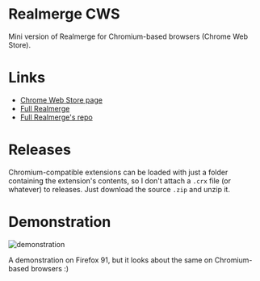 # Realmerge CWS

Mini version of Realmerge for Chromium-based browsers (Chrome Web Store).

# Links

* [Chrome Web Store page](https://realmerge.shay.cat/chrome)
* [Full Realmerge](https://realmerge.shay.cat)
* [Full Realmerge's repo](https://github.com/shayypy/realmerge)

# Releases

Chromium-compatible extensions can be loaded with just a folder containing the extension's contents, so I don't attach a `.crx` file (or whatever) to releases. Just download the source `.zip` and unzip it.

# Demonstration

![demonstration](https://github.com/shayypy/realmerge-cws/blob/main/example.gif)

A demonstration on Firefox 91, but it looks about the same on Chromium-based browsers :)
